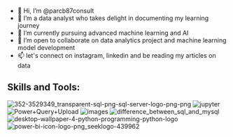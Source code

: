 - 👋 Hi, I’m @parcb87consult
- 👀 I’m a data analyst who takes delight in documenting my learning journey
- 🌱 I’m currently pursuing advanced machine learning and AI
- 💞️ I’m open to collaborate on data analytics project and machine learning model development
- 📫 let's connect on instagram, linkedin and be reading my articles on data

 ##  **Skills and Tools:**

 ![352-3529349_transparent-sql-png-sql-server-logo-png-png](https://github.com/user-attachments/assets/b60c0599-33e5-4027-bd78-bcf2713bd8ea)
![jupyter](https://github.com/user-attachments/assets/a560fa02-c1e2-4cd4-b14c-96ee926915d4)
![Power+Query+Upload](https://github.com/user-attachments/assets/27b39804-7ace-435b-8bf2-12f678ee453a)
![images](https://github.com/user-attachments/assets/4a84e6d9-3dfc-4d98-a4da-a92f530526e8)
![difference_between_sql_and_mysql](https://github.com/user-attachments/assets/c880bab7-2ee1-4653-ba67-8460e628ea9a)
![desktop-wallpaper-4-python-programming-python-logo](https://github.com/user-attachments/assets/b19aadb3-f604-4425-8887-a788bc5d597f)
![power-bi-icon-logo-png_seeklogo-439962](https://github.com/user-attachments/assets/26f2692e-b77a-48ce-9e31-15f4de1498d2)
